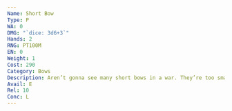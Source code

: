 ```yaml
---
Name: Short Bow
Type: P
WA: 0
DMG: "`dice: 3d6+3`"
Hands: 2
RNG: PT100M
EN: 0
Weight: 1
Cost: 290
Category: Bows
Description: Aren’t gonna see many short bows in a war. They’re too small to make really good battlefield weapons and the range of their arrows ain’t great. But they’re perfect for huntin’ deer or the occasional trespasser.
Avail: E
Rel: 10
Conc: L
---
```

